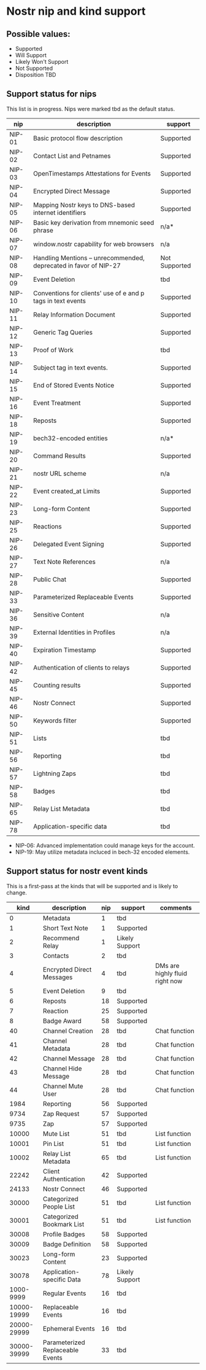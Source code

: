 # Nostr nip and kind support

## Possible values:
- Supported
- Will Support
- Likely Won't Support
- Not Supported
- Disposition TBD

## Support status for nips
This list is in progress. Nips were marked tbd as the default status.

| nip    | description                                                      | support       |
| ------ | ---------------------------------------------------------------- | ------------- |
| NIP-01 | Basic protocol flow description                                  | Supported     |
| NIP-02 | Contact List and Petnames                                        | Supported     |
| NIP-03 | OpenTimestamps Attestations for Events                           | Supported     |
| NIP-04 | Encrypted Direct Message                                         | Supported     |
| NIP-05 | Mapping Nostr keys to DNS-based internet identifiers             | Supported     |
| NIP-06 | Basic key derivation from mnemonic seed phrase                   | n/a*          |
| NIP-07 | window.nostr capability for web browsers                         | n/a           |
| NIP-08 | Handling Mentions – unrecommended, deprecated in favor of NIP-27 | Not Supported |
| NIP-09 | Event Deletion                                                   | tbd           |
| NIP-10 | Conventions for clients' use of e and p tags in text events      | Supported     |
| NIP-11 | Relay Information Document                                       | Supported     |
| NIP-12 | Generic Tag Queries                                              | Supported     |
| NIP-13 | Proof of Work                                                    | tbd           |
| NIP-14 | Subject tag in text events.                                      | Supported     |
| NIP-15 | End of Stored Events Notice                                      | Supported     |
| NIP-16 | Event Treatment                                                  | Supported     |
| NIP-18 | Reposts                                                          | Supported     |
| NIP-19 | bech32-encoded entities                                          | n/a*          |
| NIP-20 | Command Results                                                  | Supported     |
| NIP-21 | nostr URL scheme                                                 | n/a           |
| NIP-22 | Event created_at Limits                                          | Supported     |
| NIP-23 | Long-form Content                                                | Supported     |
| NIP-25 | Reactions                                                        | Supported     |
| NIP-26 | Delegated Event Signing                                          | Supported     |
| NIP-27 | Text Note References                                             | n/a           |
| NIP-28 | Public Chat                                                      | Supported     |
| NIP-33 | Parameterized Replaceable Events                                 | Supported     |
| NIP-36 | Sensitive Content                                                | n/a           |
| NIP-39 | External Identities in Profiles                                  | n/a           |
| NIP-40 | Expiration Timestamp                                             | Supported     |
| NIP-42 | Authentication of clients to relays                              | Supported     |
| NIP-45 | Counting results                                                 | Supported     |
| NIP-46 | Nostr Connect                                                    | Supported     |
| NIP-50 | Keywords filter                                                  | Supported     |
| NIP-51 | Lists                                                            | tbd           |
| NIP-56 | Reporting                                                        | tbd           |
| NIP-57 | Lightning Zaps                                                   | tbd           |
| NIP-58 | Badges                                                           | tbd           |
| NIP-65 | Relay List Metadata                                              | tbd           |
| NIP-78 | Application-specific data                                        | tbd           |

* NIP-06: Advanced implementation could manage keys for the account.
* NIP-19: May utilize metadata incluced in bech-32 encoded elements.


## Support status for nostr event kinds
This is a first-pass at the kinds that will be supported and is likely to change.

| kind        | description                      | nip | support        | comments                       |
| ----------- | -------------------------------- | --- | -------------- | ------------------------------ |
|           0 | Metadata                         |   1 | tbd            |                                |
|           1 | Short Text Note                  |   1 | Supported      |                                |
|           2 | Recommend Relay                  |   1 | Likely Support |                                |
|           3 | Contacts                         |   2 | tbd            |                                |
|           4 | Encrypted Direct Messages        |   4 | tbd            | DMs are highly fluid right now |
|           5 | Event Deletion                   |   9 | tbd            |                                |
|           6 | Reposts                          |  18 | Supported      |                                |
|           7 | Reaction                         |  25 | Supported      |                                |
|           8 | Badge Award                      |  58 | Supported      |                                |
|          40 | Channel Creation                 |  28 | tbd            | Chat function                  |
|          41 | Channel Metadata                 |  28 | tbd            | Chat function                  |
|          42 | Channel Message                  |  28 | tbd            | Chat function                  |
|          43 | Channel Hide Message             |  28 | tbd            | Chat function                  |
|          44 | Channel Mute User                |  28 | tbd            | Chat function                  |
|        1984 | Reporting                        |  56 | Supported      |                                |
|        9734 | Zap Request                      |  57 | Supported      |                                |
|        9735 | Zap                              |  57 | Supported      |                                |
|       10000 | Mute List                        |  51 | tbd            | List function                  |
|       10001 | Pin List                         |  51 | tbd            | List function                  |
|       10002 | Relay List Metadata              |  65 | tbd            | List function                  |
|       22242 | Client Authentication            |  42 | Supported      |                                |
|       24133 | Nostr Connect                    |  46 | Supported      |                                |
|       30000 | Categorized People List          |  51 | tbd            | List function                  |
|       30001 | Categorized Bookmark List        |  51 | tbd            | List function                  |
|       30008 | Profile Badges                   |  58 | Supported      |                                |
|       30009 | Badge Definition                 |  58 | Supported      |                                |
|       30023 | Long-form Content                |  23 | Supported      |                                |
|       30078 | Application-specific Data        |  78 | Likely Support |                                |
|   1000-9999 | Regular Events                   |  16 | tbd            |                                |
| 10000-19999 | Replaceable Events               |  16 | tbd            |                                |
| 20000-29999 | Ephemeral Events                 |  16 | tbd            |                                |
| 30000-39999 | Parameterized Replaceable Events |  33 | tbd            |                                |
